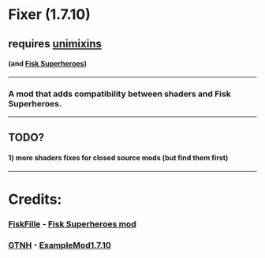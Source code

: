 # Fixer (1.7.10)

## requires [unimixins](https://github.com/LegacyModdingMC/UniMixins)
#### (and [Fisk Superheroes]((https://www.curseforge.com/minecraft/mc-mods/fiskheroes)))

---

### A mod that adds compatibility between shaders and Fisk Superheroes.

---

## TODO?
#### 1) more shaders fixes for closed source mods (but find them first)

---

# Credits:

### [FiskFille](https://github.com/FiskFille) - [Fisk Superheroes mod](https://www.curseforge.com/minecraft/mc-mods/fiskheroes)

### [GTNH](https://github.com/orgs/GTNewHorizons/repositories) - [ExampleMod1.7.10](https://github.com/GTNewHorizons/ExampleMod1.7.10)
